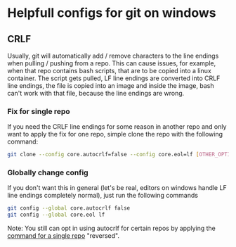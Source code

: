 # Helpfull configs for git on windows

## CRLF

Usually, git will automatically add / remove <CR> characters to the line endings when pulling / pushing from a repo.
This can cause issues, for example, when that repo contains bash scripts, that are to be copied into a linux container.
The script gets pulled, LF line endings are converted into CRLF line endings, the file is copied into an image and inside the image, bash can't work with that file, because the line endings are wrong.

### Fix for single repo

If you need the CRLF line endings for some reason in another repo and only want to apply the fix for one repo, simple clone the repo with the following command:

```bash
git clone --config core.autocrlf=false --config core.eol=lf [OTHER_OPTIONS] <Repo-URI>
```

### Globally change config

If you don't want this in general (let's be real, editors on windows handle LF line endings completely normal), just run the following commands

```bash
git config --global core.autocrlf false
git config --global core.eol lf
```

Note: You still can opt in using autocrlf for certain repos by applying the [command for a single repo](#fix-for-single-repo) "reversed".
